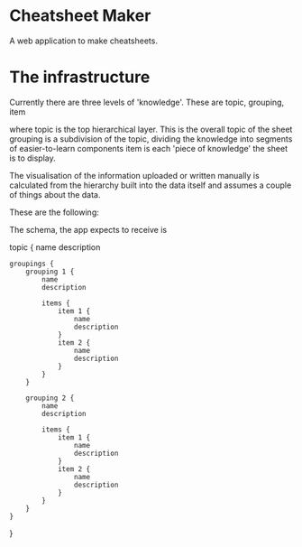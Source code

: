 # Cheatsheet Maker

A web application to make cheatsheets. 

# The infrastructure
Currently there are three levels of 'knowledge'.
These are 
topic, grouping, item

where topic is the top hierarchical layer. This is the overall topic of the sheet
grouping is a subdivision of the topic, dividing the knowledge into segments of easier-to-learn components
item is each 'piece of knowledge' the sheet is to display.

The visualisation of the information uploaded or written manually is calculated from the hierarchy built into the data itself and assumes a couple of things about the data.

These are the following:

The schema, the app expects to receive is

topic {
    name
    description

    groupings {
        grouping 1 {
            name
            description
            
            items {
                item 1 {
                    name
                    description
                }
                item 2 {
                    name
                    description
                }
            }
        }
        
        grouping 2 {
            name
            description
            
            items {
                item 1 {
                    name
                    description
                }
                item 2 {
                    name
                    description
                }
            }
        }
    }
}
